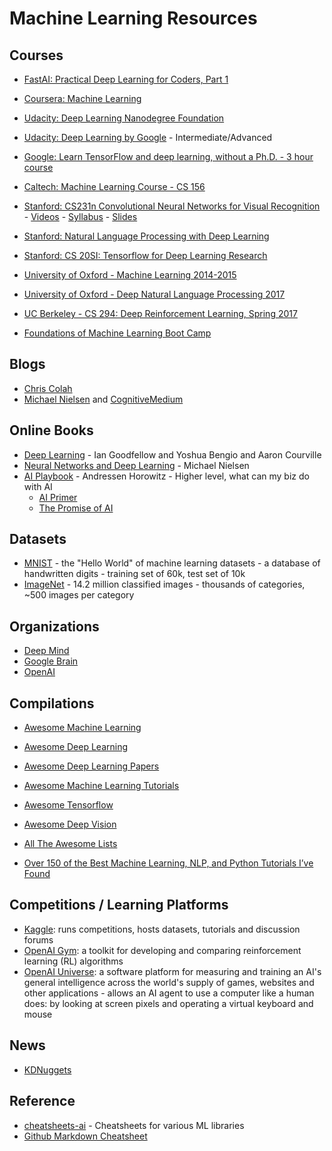 # Machine Learning Resources

## Courses

- [FastAI: Practical Deep Learning for Coders, Part 1](http://course.fast.ai/)
- [Coursera: Machine Learning](https://www.coursera.org/learn/machine-learning/home/welcome)
- [Udacity: Deep Learning Nanodegree Foundation](https://www.udacity.com/course/deep-learning-nanodegree-foundation--nd101)
- [Udacity: Deep Learning by Google](https://www.udacity.com/course/deep-learning--ud730) - Intermediate/Advanced
- [Google: Learn TensorFlow and deep learning, without a Ph.D. - 3 hour course](https://cloud.google.com/blog/big-data/2017/01/learn-tensorflow-and-deep-learning-without-a-phd)

- [Caltech: Machine Learning Course - CS 156](https://www.youtube.com/playlist?list=PLD63A284B7615313A)
- [Stanford: CS231n Convolutional Neural Networks for Visual Recognition](http://cs231n.github.io/) - [Videos](https://www.youtube.com/playlist?list=PLLvH2FwAQhnpj1WEB-jHmPuUeQ8mX-XXG) - [Syllabus](http://cs231n.stanford.edu/syllabus.html) - [Slides](https://drive.google.com/drive/u/1/folders/0B62MBK9B2knSY3ZmeHktSEhJNXM)
- [Stanford: Natural Language Processing with Deep Learning](http://web.stanford.edu/class/cs224n/)
- [Stanford: CS 20SI: Tensorflow for Deep Learning Research](https://web.stanford.edu/class/cs20si/index.html)
- [University of Oxford - Machine Learning 2014-2015](https://www.cs.ox.ac.uk/people/nando.defreitas/machinelearning/)
- [University of Oxford - Deep Natural Language Processing 2017](https://github.com/oxford-cs-deepnlp-2017/lectures)
- [UC Berkeley - CS 294: Deep Reinforcement Learning, Spring 2017](http://rll.berkeley.edu/deeprlcourse/)

- [Foundations of Machine Learning Boot Camp](https://simons.berkeley.edu/workshops/schedule/3748)

## Blogs

- [Chris Colah](http://colah.github.io/)
- [Michael Nielsen](http://michaelnielsen.org/) and [CognitiveMedium](http://cognitivemedium.com/)

## Online Books

- [Deep Learning](http://www.deeplearningbook.org/) - Ian Goodfellow and Yoshua Bengio and Aaron Courville
- [Neural Networks and Deep Learning](http://neuralnetworksanddeeplearning.com/) - Michael Nielsen
- [AI Playbook](http://aiplaybook.a16z.com/) - Andressen Horowitz - Higher level, what can my biz do with AI
  - [AI Primer](http://a16z.com/2016/06/10/ai-deep-learning-machines/)
  - [The Promise of AI](https://vimeo.com/215926017)

## Datasets

- [MNIST](http://yann.lecun.com/exdb/mnist/) - the "Hello World" of machine learning datasets - a database of handwritten digits - training set of 60k, test set of 10k
- [ImageNet](http://image-net.org/) - 14.2 million classified images - thousands of categories, ~500 images per category

## Organizations

- [Deep Mind](https://deepmind.com/)
- [Google Brain](https://research.google.com/teams/brain/)
- [OpenAI](https://openai.com)

## Compilations

- [Awesome Machine Learning](https://github.com/josephmisiti/awesome-machine-learning)
- [Awesome Deep Learning](https://github.com/ChristosChristofidis/awesome-deep-learning)
- [Awesome Deep Learning Papers](https://github.com/terryum/awesome-deep-learning-papers)
- [Awesome Machine Learning Tutorials](https://github.com/ujjwalkarn/Machine-Learning-Tutorials)
- [Awesome Tensorflow](https://github.com/jtoy/awesome-tensorflow)
- [Awesome Deep Vision](https://github.com/kjw0612/awesome-deep-vision)

- [All The Awesome Lists](https://github.com/sindresorhus/awesome)

- [Over 150 of the Best Machine Learning, NLP, and Python Tutorials I’ve Found](https://unsupervisedmethods.com/over-150-of-the-best-machine-learning-nlp-and-python-tutorials-ive-found-ffce2939bd78)


## Competitions / Learning Platforms

- [Kaggle](https://www.kaggle.com/): runs competitions, hosts datasets, tutorials and discussion forums
- [OpenAI Gym](https://gym.openai.com/): a toolkit for developing and comparing reinforcement learning (RL) algorithms
- [OpenAI Universe](https://universe.openai.com/): a software platform for measuring and training an AI's general intelligence across the world's supply of games, websites and other applications - allows an AI agent to use a computer like a human does: by looking at screen pixels and operating a virtual keyboard and mouse

## News

- [KDNuggets](http://www.kdnuggets.com/)

## Reference

- [cheatsheets-ai](https://github.com/kailashahirwar/cheatsheets-ai) - Cheatsheets for various ML libraries
- [Github Markdown Cheatsheet](https://github.com/adam-p/markdown-here/wiki/Markdown-Cheatsheet)
